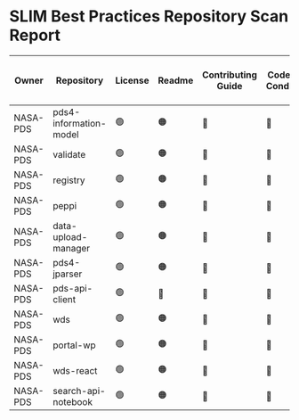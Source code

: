 
# SLIM Best Practices Repository Scan Report
| Owner | Repository | License | Readme | Contributing Guide | Code of Conduct | Issue Templates | PR Templates | Additional Documentation | Changelog | GitHub: Vulnerability Alerts | GitHub: Code Scanning Alerts | GitHub: Secret Scanning Alerts | Secrets Detection | Governance Model | Continuous Testing Plan |
| --- | --- | --- | --- | --- | --- | --- | --- | --- | --- | --- | --- | --- | --- | --- | --- |
| NASA-PDS | pds4-information-model | 🟢 | 🟠 | 🔴 | 🔴 | 🟢 | 🔴 | 🟢 | 🟢 | 🔴 | 🔴 | 🔴 | 🟢 | 🔴 | 🔴 |
| NASA-PDS | validate | 🟢 | 🟠 | 🔴 | 🔴 | 🔴 | 🔴 | 🟢 | 🟢 | 🔴 | 🔴 | 🔴 | 🟢 | 🔴 | 🔴 |
| NASA-PDS | registry | 🟢 | 🟠 | 🔴 | 🔴 | 🔴 | 🔴 | 🟢 | 🟢 | 🔴 | 🔴 | 🔴 | 🟢 | 🔴 | 🔴 |
| NASA-PDS | peppi | 🟢 | 🟠 | 🔴 | 🔴 | 🔴 | 🔴 | 🟢 | 🟢 | 🔴 | 🔴 | 🔴 | 🟢 | 🔴 | 🔴 |
| NASA-PDS | data-upload-manager | 🟢 | 🟠 | 🔴 | 🔴 | 🔴 | 🔴 | 🟢 | 🟢 | 🔴 | 🔴 | 🔴 | 🟢 | 🔴 | 🔴 |
| NASA-PDS | pds4-jparser | 🟢 | 🟠 | 🔴 | 🔴 | 🔴 | 🔴 | 🟢 | 🟢 | 🔴 | 🔴 | 🔴 | 🟢 | 🔴 | 🔴 |
| NASA-PDS | pds-api-client | 🟢 | 🔴 | 🔴 | 🔴 | 🔴 | 🔴 | 🔴 | 🟢 | 🔴 | 🔴 | 🔴 | 🟢 | 🔴 | 🔴 |
| NASA-PDS | wds | 🟢 | 🟠 | 🔴 | 🔴 | 🔴 | 🔴 | 🟢 | 🟢 | 🔴 | 🔴 | 🔴 | 🔴 | 🔴 | 🔴 |
| NASA-PDS | portal-wp | 🟢 | 🟠 | 🔴 | 🔴 | 🔴 | 🔴 | 🟢 | 🔴 | 🔴 | 🔴 | 🔴 | 🟢 | 🔴 | 🔴 |
| NASA-PDS | wds-react | 🟢 | 🟠 | 🔴 | 🔴 | 🔴 | 🔴 | 🟢 | 🟢 | 🔴 | 🔴 | 🔴 | 🔴 | 🔴 | 🔴 |
| NASA-PDS | search-api-notebook | 🟢 | 🟠 | 🔴 | 🔴 | 🔴 | 🔴 | 🟢 | 🔴 | 🔴 | 🔴 | 🔴 | 🔴 | 🔴 | 🔴 |
